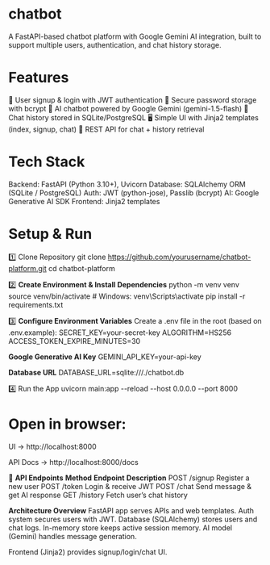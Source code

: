 # chatbot
A FastAPI-based chatbot platform with Google Gemini AI integration, built to support multiple users, authentication, and chat history storage.


# Features
👤 User signup & login with JWT authentication
🔐 Secure password storage with bcrypt
🤖 AI chatbot powered by Google Gemini (gemini-1.5-flash)
💾 Chat history stored in SQLite/PostgreSQL
🖥️ Simple UI with Jinja2 templates (index, signup, chat)
📜 REST API for chat + history retrieval


# Tech Stack
Backend: FastAPI (Python 3.10+), Uvicorn
Database: SQLAlchemy ORM (SQLite / PostgreSQL)
Auth: JWT (python-jose), Passlib (bcrypt)
AI: Google Generative AI SDK
Frontend: Jinja2 templates


# Setup & Run
1️⃣ Clone Repository
git clone https://github.com/yourusername/chatbot-platform.git
cd chatbot-platform


2️⃣ **Create Environment & Install Dependencies**
python -m venv venv
source venv/bin/activate   # Windows: venv\Scripts\activate
pip install -r requirements.txt


3️⃣ **Configure Environment Variables**
Create a .env file in the root (based on .env.example):
SECRET_KEY=your-secret-key
ALGORITHM=HS256
ACCESS_TOKEN_EXPIRE_MINUTES=30

**Google Generative AI Key**
GEMINI_API_KEY=your-api-key

**Database URL**
DATABASE_URL=sqlite:///./chatbot.db

4️⃣ Run the App
uvicorn main:app --reload --host 0.0.0.0 --port 8000

# Open in browser:

UI → http://localhost:8000

API Docs → http://localhost:8000/docs


🧪 **API Endpoints**
**Method**	**Endpoint**	**Description**
POST	      /signup	     Register a new user
POST	      /token	     Login & receive JWT
POST	      /chat	      Send message & get AI response
GET	       /history	    Fetch user’s chat history

 **Architecture Overview**
FastAPI app serves APIs and web templates.
Auth system secures users with JWT.
Database (SQLAlchemy) stores users and chat logs.
In-memory store keeps active session memory.
AI model (Gemini) handles message generation.

Frontend (Jinja2) provides signup/login/chat UI.
